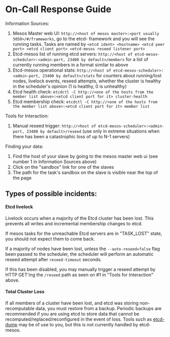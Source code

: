 # On-Call Response Guide

Information Sources:

1. Mesos Master web UI: `http://<host of mesos master>:<port usually 5050>/#/frameworks`, go to the etcd-<cluster-name> framework and you will see the running tasks.  Tasks are named by `<etcd ident> <hostname> <etcd peer port> <etcd client port> <etcd-mesos reseed listener port>` 
2. Etcd-mesos list of running etcd servers: `http://<host of etcd-mesos-scheduler>:<admin-port, 23400 by default>/members` for a list of currently running members in a format similar to above
3. Etcd-mesos operational stats: `http://<host of etcd-mesos-scheduler>:<admin-port, 23400 by default>/stats` for counters about running/lost nodes, livelock events, reseed attempts, whether the cluster is healthy in the scheduler's opinion (1 is healthy, 0 is unhealthy)
4. Etcd health check: `etcdctl -C http://<one of the hosts from the member list above>:<etcd client port for it> cluster-health`
5. Etcd membership check: `etcdctl -C http://<one of the hosts from the member list above>:<etcd client port for it> member list`

Tools for Interaction:

1. Manual reseed trigger: `http://<host of etcd-mesos-scheduler>:<admin-port, 23400 by default>/reseed` (use only in extreme situations when there has been a catastrophic loss of up to N-1 servers)

Finding your data:

1. Find the host of your slave by going to the mesos master web ui (see number 1 in Information Sources above)
2. Click on the "sandbox" link for one of the slaves
3. The path for the task's sandbox on the slave is visible near the top of the page

## Types of possible incidents:
#### Etcd livelock
Livelock occurs when a majority of the Etcd cluster has been lost.  This prevents all writes and incremental membership changes to etcd.

If mesos tasks for the unreachable Etcd servers are in "TASK_LOST" state, you should not expect them to come back.

If a majority of nodes have been lost, unless the `--auto-reseed=false` flag been passed to the scheduler, the scheduler will perform an automatic reseed attempt after `reseed-timeout` seconds.

If this has been disabled, you may manually trigger a reseed attempt by HTTP GET'ing the `/reseed` path as seen on #1 in "Tools for Interaction" above.

#### Total Cluster Loss
If all members of a cluster have been lost, and etcd was storing non-recomputable data, you must restore from a backup.  Periodic backups are recommended if you are using etcd to store data that cannot be recomputed/replaced/reconfigured in the event of loss.  Tools such as [etcd-dump](https://github.com/AaronO/etcd-dump) may be of use to you, but this is not currently handled by etcd-mesos.
